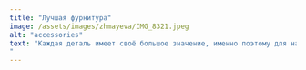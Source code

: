 ```yaml
---
title: "Лучшая фурнитура"
image: /assets/images/zhmayeva/IMG_8321.jpeg
alt: "accessories"
text: "Каждая деталь имеет своё большое значение, именно поэтому для наших изделий мы выбираем только лучшие нитки и фурнитуру. Немецкие производители славятся своим вниманием к качеству и инновациям, что позволяет нам гарантировать долговечность и надёжность. В нашем ателье мы используем только нитки марки GUTERMANN, более 400 оттенков, которые применяются как в индивидуальном пошиве, так и в ремонтах одежды. Также не менее известная своим качеством марка PRYM помогает нам уже многие годы воплотить в реальность самые экстравагантные задумки. От молний RIRI и YKK до пуговиц SWAROSKI, от застёжек Tierracast до пряжек Toho — всё потбирается с учётом Ваших высоких стандартов!
"
---
```

